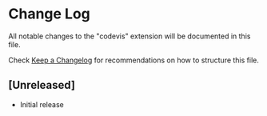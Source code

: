 # Change Log

All notable changes to the "codevis" extension will be documented in this file.

Check [Keep a Changelog](http://keepachangelog.com/) for recommendations on how to structure this file.

## [Unreleased]

- Initial release